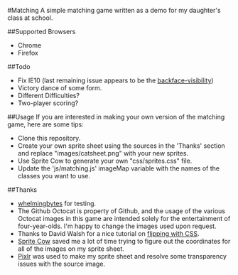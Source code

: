 #Matching
A simple matching game written as a demo for my daughter's class at school.

##Supported Browsers
 - Chrome
 - Firefox

##Todo
 - Fix IE10 (last remaining issue appears to be the [backface-visibility](http://jsfiddle.net/reybango/ax2Mc/))
 - Victory dance of some form.
 - Different Difficulties?
 - Two-player scoring?

##Usage
If you are interested in making your own version of the matching game, here are some tips:
 - Clone this repository.
 - Create your own sprite sheet using the sources in the 'Thanks' section and replace "images/catsheet.png" with your new sprites.
 - Use Sprite Cow to generate your own "css/sprites.css" file.
 - Update the 'js/matching.js' imageMap variable with the names of the classes you want to use.
 
##Thanks
 - [whelmingbytes](https://github.com/whelmingbytes) for testing.
 - The Github Octocat is property of Github, and the usage of the various Octocat images in this game are intended solely for the entertainment of four-year-olds. I'm happy to change the images used upon request.
 - Thanks to David Walsh for a nice tutorial on [flipping with CSS](http://davidwalsh.name/css-flip).
 - [Sprite Cow](http://www.spritecow.com/) saved me a lot of time trying to figure out the coordinates for all of the images on my sprite sheet.
 - [Pixlr](http://pixlr.com/) was used to make my sprite sheet and resolve some transparency issues with the source image.